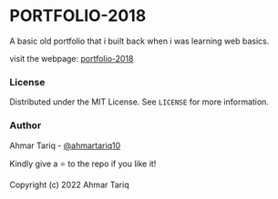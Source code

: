 # 	PORTFOLIO-2018

A basic old portfolio that i built back when i was learning web basics.   

visit the webpage: [portfolio-2018](https://myportfolio-2018.netlify.app/)

### License

Distributed under the MIT License. See  `LICENSE`  for more information.

### Author

Ahmar Tariq -  [@ahmartariq10](https://twitter.com/ahmartariq10)

Kindly give a  ⭐  to the repo if you like it!

Copyright (c) 2022 Ahmar Tariq
